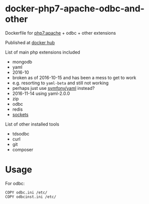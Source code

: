 # docker-php7-apache-odbc-and-other
Dockerfile for [php7:apache](https://hub.docker.com/_/php/) + odbc + other extensions

Published at [docker hub](https://hub.docker.com/r/shadiakiki1986/php7-apache-odbc-and-other/)

List of main php extensions included
* mongodb
* yaml
 * 2016-10
  * broken as of 2016-10-15 and has been a mess to get to work
  * e.g. resorting to `yaml-beta` and still not working
  * perhaps just use [symfony/yaml](https://github.com/symfony/yaml) instead?
 * 2016-11-14 using yaml-2.0.0
* zip
* odbc
* redis
* [sockets](http://php.net/manual/en/book.sockets.php)

List of other installed tools
* tdsodbc
* curl
* git
* composer

# Usage
For odbc:
```
COPY odbc.ini /etc/
COPY odbcinst.ini /etc/
```
